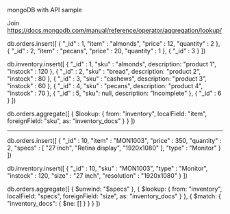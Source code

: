 mongoDB  with API sample


Join https://docs.mongodb.com/manual/reference/operator/aggregation/lookup/


db.orders.insert([
   { "_id" : 1, "item" : "almonds", "price" : 12, "quantity" : 2 },
   { "_id" : 2, "item" : "pecans", "price" : 20, "quantity" : 1 },
   { "_id" : 3  }
])

db.inventory.insert([
   { "_id" : 1, "sku" : "almonds", description: "product 1", "instock" : 120 },
   { "_id" : 2, "sku" : "bread", description: "product 2", "instock" : 80 },
   { "_id" : 3, "sku" : "cashews", description: "product 3", "instock" : 60 },
   { "_id" : 4, "sku" : "pecans", description: "product 4", "instock" : 70 },
   { "_id" : 5, "sku": null, description: "Incomplete" },
   { "_id" : 6 }
])

db.orders.aggregate([
   {
     $lookup:
       {
         from: "inventory",
         localField: "item",
         foreignField: "sku",
         as: "inventory_docs"
       }
  }
])


------------------------------------

db.orders.insert([
{ "_id" : 10, "item" : "MON1003", "price" : 350, "quantity" : 2, "specs" :
[ "27 inch", "Retina display", "1920x1080" ], "type" : "Monitor" }
])


db.inventory.insert([
{ "_id" : 10, "sku" : "MON1003", "type" : "Monitor", "instock" : 120,
"size" : "27 inch", "resolution" : "1920x1080" }
])

db.orders.aggregate([
   {
      $unwind: "$specs"
   },
   {
      $lookup:
         {
            from: "inventory",
            localField: "specs",
            foreignField: "size",
            as: "inventory_docs"
        }
   },
   {
      $match: { "inventory_docs": { $ne: [] } }
   }
])